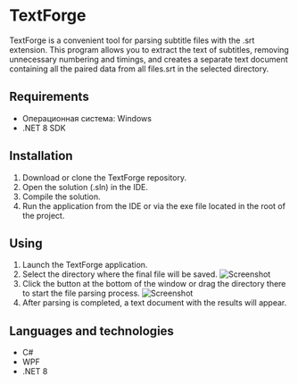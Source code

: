 # TextForge
TextForge is a convenient tool for parsing subtitle files with the .srt extension. 
This program allows you to extract the text of subtitles, removing unnecessary numbering and timings, and creates a separate text document containing all the paired data from all files.srt in the selected directory.

## Requirements
- Операционная система: Windows
- .NET 8 SDK

## Installation
1. Download or clone the TextForge repository.
2. Open the solution (.sln) in the IDE.
3. Compile the solution.
4. Run the application from the IDE or via the exe file located in the root of the project.

## Using
1. Launch the TextForge application.
2. Select the directory where the final file will be saved.
![Screenshot]()
3. Click the button at the bottom of the window or drag the directory there to start the file parsing process.
![Screenshot]()
4. After parsing is completed, a text document with the results will appear.

## Languages and technologies
- C#
- WPF
- .NET 8
